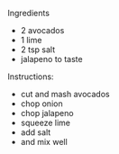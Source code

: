 Ingredients
- 2 avocados
- 1 lime
- 2 tsp salt
- jalapeno to taste

Instructions:
- cut and mash avocados
- chop onion
- chop jalapeno
- squeeze lime
- add salt
- and mix well
